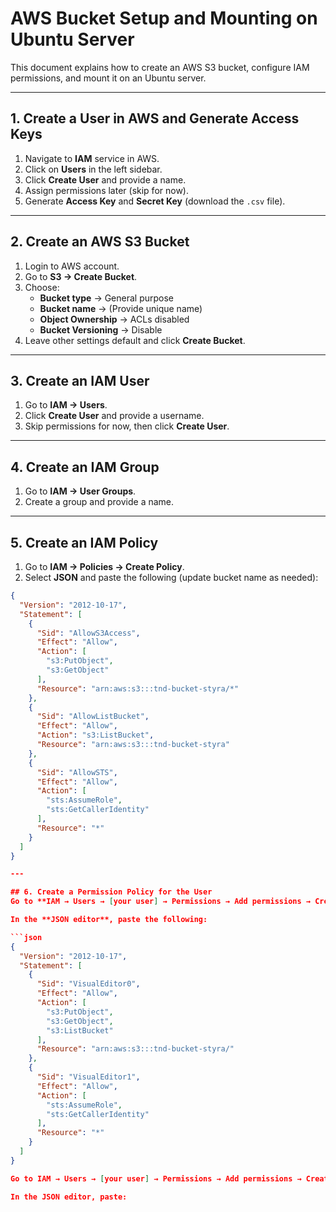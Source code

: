 # AWS Bucket Setup and Mounting on Ubuntu Server

This document explains how to create an AWS S3 bucket, configure IAM permissions, and mount it on an Ubuntu server.

---

## 1. Create a User in AWS and Generate Access Keys
1. Navigate to **IAM** service in AWS.
2. Click on **Users** in the left sidebar.
3. Click **Create User** and provide a name.
4. Assign permissions later (skip for now).
5. Generate **Access Key** and **Secret Key** (download the `.csv` file).

---

## 2. Create an AWS S3 Bucket
1. Login to AWS account.
2. Go to **S3 → Create Bucket**.
3. Choose:
   - **Bucket type** → General purpose
   - **Bucket name** → (Provide unique name)
   - **Object Ownership** → ACLs disabled
   - **Bucket Versioning** → Disable
4. Leave other settings default and click **Create Bucket**.

---

## 3. Create an IAM User
1. Go to **IAM → Users**.
2. Click **Create User** and provide a username.
3. Skip permissions for now, then click **Create User**.

---

## 4. Create an IAM Group
1. Go to **IAM → User Groups**.
2. Create a group and provide a name.

---

## 5. Create an IAM Policy
1. Go to **IAM → Policies → Create Policy**.
2. Select **JSON** and paste the following (update bucket name as needed):

```json
{
  "Version": "2012-10-17",
  "Statement": [
    {
      "Sid": "AllowS3Access",
      "Effect": "Allow",
      "Action": [
        "s3:PutObject",
        "s3:GetObject"
      ],
      "Resource": "arn:aws:s3:::tnd-bucket-styra/*"
    },
    {
      "Sid": "AllowListBucket",
      "Effect": "Allow",
      "Action": "s3:ListBucket",
      "Resource": "arn:aws:s3:::tnd-bucket-styra"
    },
    {
      "Sid": "AllowSTS",
      "Effect": "Allow",
      "Action": [
        "sts:AssumeRole",
        "sts:GetCallerIdentity"
      ],
      "Resource": "*"
    }
  ]
}

---

## 6. Create a Permission Policy for the User
Go to **IAM → Users → [your user] → Permissions → Add permissions → Create inline policy**.

In the **JSON editor**, paste the following:

```json
{
  "Version": "2012-10-17",
  "Statement": [
    {
      "Sid": "VisualEditor0",
      "Effect": "Allow",
      "Action": [
        "s3:PutObject",
        "s3:GetObject",
        "s3:ListBucket"
      ],
      "Resource": "arn:aws:s3:::tnd-bucket-styra/"
    },
    {
      "Sid": "VisualEditor1",
      "Effect": "Allow",
      "Action": [
        "sts:AssumeRole",
        "sts:GetCallerIdentity"
      ],
      "Resource": "*"
    }
  ]
}

Go to IAM → Users → [your user] → Permissions → Add permissions → Create inline policy.

In the JSON editor, paste:
